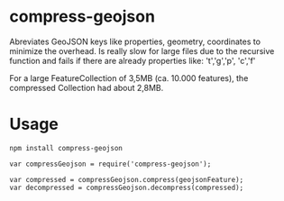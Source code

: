 compress-geojson
================

Abreviates GeoJSON keys like properties, geometry, coordinates to minimize the overhead.
Is really slow for large files due to the recursive function and fails if there are already properties like: 't','g','p',  'c','f'

For a large FeatureCollection of 3,5MB (ca. 10.000 features), the compressed Collection had about 2,8MB. 


Usage
=======

````
npm install compress-geojson
````
````
var compressGeojson = require('compress-geojson');

var compressed = compressGeojson.compress(geojsonFeature);
var decompressed = compressGeojson.decompress(compressed);
````


